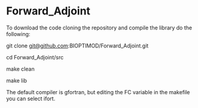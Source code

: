 # Forward_Adjoint

To download the code cloning the repository and compile the library do the following:

git clone git@github.com:BIOPTIMOD/Forward_Adjoint.git

cd Forward_Adjoint/src

make clean

make lib

The default compiler is gfortran, but editing the FC variable in the makefile you can select ifort.



